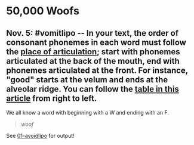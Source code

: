 # 50,000 Woofs

## Nov. 5: **#vomitlipo** -- In your text, the order of consonant phonemes in each word must follow the [place of articulation](https://en.wikipedia.org/wiki/English_phonology); start with phonemes articulated at the back of the mouth, end with phonemes articulated at the front. For instance, "good" starts at the velum and ends at the alveolar ridge. You can follow the [table in this article](https://en.wikipedia.org/wiki/English_phonology#Consonants) from right to left.

We all know a word with beginning with a W and ending with an F.

> *woof*

See [01-avoidlipo](../01-avoidlipo/) for output!
